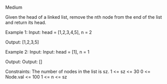 Medium

Given the head of a linked list, remove the nth node from the end of the list and return its head.

Example 1:
Input: 
head = [1,2,3,4,5], n = 2

Output:
[1,2,3,5]

Example 2:
Input: 
Input: head = [1], n = 1

Output:
Output: []

Constraints:
The number of nodes in the list is sz.
1 <= sz <= 30
0 <= Node.val <= 100
1 <= n <= sz
